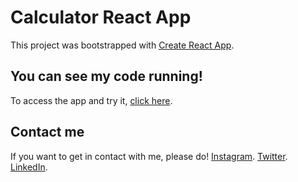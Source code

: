 # Calculator React App

This project was bootstrapped with [Create React App](https://github.com/facebook/create-react-app).

## You can see my code running!

To access the app and try it, [click here](https://juliobillet.github.io/React-Calculator/).

## Contact me

If you want to get in contact with me, please do!
[Instagram](https://www.instagram.com/juliobillet/).
[Twitter](https://twitter.com/juliobillet).
[LinkedIn](https://www.linkedin.com/in/juliobillet/).